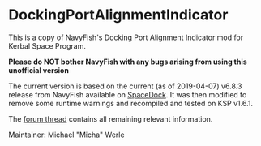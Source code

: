 # DockingPortAlignmentIndicator

This is a copy of NavyFish's Docking Port Alignment Indicator mod for Kerbal Space Program.

**Please do NOT bother NavyFish with any bugs arising from using this unofficial version**

The current version is based on the current (as of 2019-04-07) v6.8.3 release from NavyFish available on [SpaceDock](https://spacedock.info/mod/543/Docking%20Port%20Alignment%20Indicator). 
It was then modified to remove some runtime warnings and recompiled and tested on KSP v1.6.1.

The [forum thread](https://forum.kerbalspaceprogram.com/index.php?showtopic=40423) contains all remaining relevant information.

Maintainer: Michael "Micha" Werle
